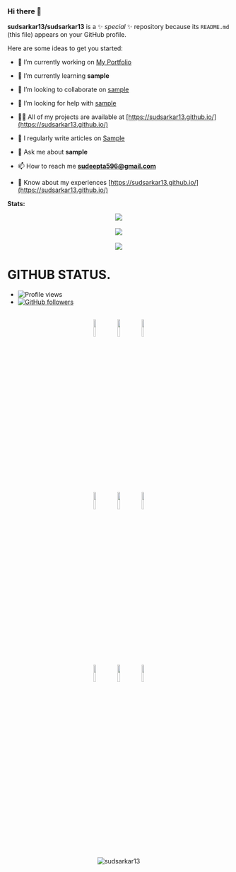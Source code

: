 ﻿### Hi there 👋


**sudsarkar13/sudsarkar13** is a ✨ _special_ ✨ repository because its `README.md` (this file) appears on your GitHub profile.

Here are some ideas to get you started:

- 🔭 I’m currently working on [My Portfolio](https://sudsarkar13.github.io/)

- 🌱 I’m currently learning **sample**

- 👯 I’m looking to collaborate on [sample](sample)

- 🤝 I’m looking for help with [sample](sample)

- 👨‍💻 All of my projects are available at [https://sudsarkar13.github.io/](https://sudsarkar13.github.io/)

- 📝 I regularly write articles on [Sample](Sample)

- 💬 Ask me about **sample**

- 📫 How to reach me **sudeepta596@gmail.com**

- 📄 Know about my experiences [https://sudsarkar13.github.io/](https://sudsarkar13.github.io/)




**Stats:**  


<div align="center"><img src="https://github-profile-trophy.vercel.app/?username=sudsarkar13&theme=dracula&count_private=true"></div>

<br>
<div align="center"><img src="https://github-readme-stats.vercel.app/api?username=sudsarkar13&show_icons=true&hide_border=true&theme=tokyonight"></div>
<br>
<div align="center"><img align="center" src="https://github-readme-stats.vercel.app/api/top-langs/?username=sudsarkar13&theme=tokyonight&hide=batchfile"></div>




# GITHUB STATUS.
- ![Profile views](https://gpvc.arturio.dev/sudsarkar13)
- [![GitHub followers](https://img.shields.io/github/followers/sudsarkar13.svg?style=social&label=Follow&maxAge=2592000)](https://github.com/sudsarkar13?tab=followers)

<p align = "center">
  <br />
  <code><img width="10%"  src="https://www.vectorlogo.zone/logos/json/json-ar21.svg"></code>
  <code><img width="10%"   src="https://www.vectorlogo.zone/logos/git-scm/git-scm-ar21.svg"></code>
  <code><img width="10%"   src="https://www.vectorlogo.zone/logos/python/python-ar21.svg"></code>
  <br />
  <code><img width="10%"  src="https://www.vectorlogo.zone/logos/mysql/mysql-ar21.svg"></code>
  <code><img width="10%"  src="https://www.vectorlogo.zone/logos/sqlite/sqlite-ar21.svg"></code>
  <code><img width="10%"  src="https://www.vectorlogo.zone/logos/firebase/firebase-ar21.svg"></code>
  <br />
  <code><img width="10%"  src="https://www.vectorlogo.zone/logos/w3_html5/w3_html5-ar21.svg"></code>
  <code><img width="10%"  src="https://www.vectorlogo.zone/logos/github/github-ar21.svg"></code>
  <code><img width="10%"  src="https://www.vectorlogo.zone/logos/gitlab/gitlab-ar21.svg"></code>
  <br>
</p>  

<br>

<p align = "center"><img align="center" src="https://github-readme-streak-stats.herokuapp.com/?user=sudsarkar13&theme=tokyonight&" alt="sudsarkar13" /></p>